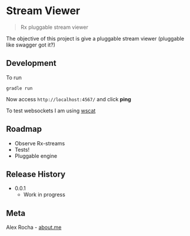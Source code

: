 # Stream Viewer
> Rx pluggable stream viewer

The objective of this project is give a pluggable stream viewer (pluggable like swagger got it?)

## Development

To run

```shell
gradle run
```

Now access ```http://localhost:4567/``` and click **ping**

To test websockets I am using [wscat](https://www.npmjs.com/package/wscat)

## Roadmap

* Observe Rx-streams
* Tests!
* Pluggable engine

## Release History

* 0.0.1
    * Work in progress

## Meta

Alex Rocha - [about.me](http://about.me/alex.rochas)
